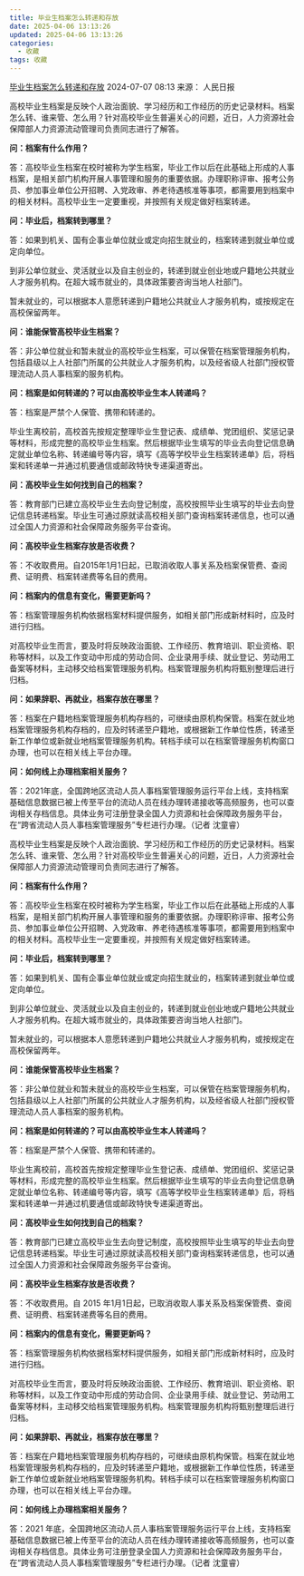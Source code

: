 ```yaml
---
title: 毕业生档案怎么转递和存放
date: 2025-04-06 13:13:26
updated: 2025-04-06 13:13:26
categories:
  - 收藏
tags: 收藏
---
```


[毕业生档案怎么转递和存放](https://www.gov.cn/zhengce/202407/content_6961771.htm)
2024-07-07 08:13 来源： 人民日报

高校毕业生档案是反映个人政治面貌、学习经历和工作经历的历史记录材料。档案怎么转、谁来管、怎么用？针对高校毕业生普遍关心的问题，近日，人力资源社会保障部人力资源流动管理司负责同志进行了解答。

**问：档案有什么作用？**

答：高校毕业生档案在校时被称为学生档案，毕业工作以后在此基础上形成的人事档案，是相关部门机构开展人事管理和服务的重要依据。办理职称评审、报考公务员、参加事业单位公开招聘、入党政审、养老待遇核准等事项，都需要用到档案中的相关材料。高校毕业生一定要重视，并按照有关规定做好档案转递。
<!-- more -->

**问：毕业后，档案转到哪里？**

答：如果到机关、国有企事业单位就业或定向招生就业的，档案转递到就业单位或定向单位。

到非公单位就业、灵活就业以及自主创业的，转递到就业创业地或户籍地公共就业人才服务机构。在超大城市就业的，具体政策要咨询当地人社部门。

暂未就业的，可以根据本人意愿转递到户籍地公共就业人才服务机构，或按规定在高校保留两年。

**问：谁能保管高校毕业生档案？**

答：非公单位就业和暂未就业的高校毕业生档案，可以保管在档案管理服务机构，包括县级以上人社部门所属的公共就业人才服务机构，以及经省级人社部门授权管理流动人员人事档案的服务机构。

**问：档案是如何转递的？可以由高校毕业生本人转递吗？**

答：档案是严禁个人保管、携带和转递的。

毕业生离校前，高校首先按规定整理毕业生登记表、成绩单、党团组织、奖惩记录等材料，形成完整的高校毕业生档案。然后根据毕业生填写的毕业去向登记信息确定就业单位名称、转递编号等内容，填写《高等学校毕业生档案转递单》后，将档案和转递单一并通过机要通信或邮政特快专递渠道寄出。

**问：高校毕业生如何找到自己的档案？**

答：教育部门已建立高校毕业生去向登记制度，高校按照毕业生填写的毕业去向登记信息转递档案。毕业生可通过原就读高校相关部门查询档案转递信息，也可以通过全国人力资源和社会保障政务服务平台查询。

**问：高校毕业生档案存放是否收费？**

答：不收取费用。自2015年1月1日起，已取消收取人事关系及档案保管费、查阅费、证明费、档案转递费等名目的费用。

**问：档案内的信息有变化，需要更新吗？**

答：档案管理服务机构依据档案材料提供服务，如相关部门形成新材料时，应及时进行归档。

对高校毕业生而言，要及时将反映政治面貌、工作经历、教育培训、职业资格、职称等材料，以及工作变动中形成的劳动合同、企业录用手续、就业登记、劳动用工备案等材料，主动移交给档案管理服务机构。档案管理服务机构将甄别整理后进行归档。

**问：如果辞职、再就业，档案存放在哪里？**

答：档案在户籍地档案管理服务机构存档的，可继续由原机构保管。档案在就业地档案管理服务机构存档的，应及时转递至户籍地，或根据新工作单位性质，转递至新工作单位或新就业地档案管理服务机构。转档手续可以在档案管理服务机构窗口办理，也可以在相关线上平台办理。

**问：如何线上办理档案相关服务？**

答：2021年底，全国跨地区流动人员人事档案管理服务运行平台上线，支持档案基础信息数据已被上传至平台的流动人员在线办理转递接收等高频服务，也可以查询相关存档信息。具体业务可注册登录全国人力资源和社会保障政务服务平台，在“跨省流动人员人事档案管理服务”专栏进行办理。（记者 沈童睿）

高校毕业生档案是反映个人政治面貌、学习经历和工作经历的历史记录材料。档案怎么转、谁来管、怎么用？针对高校毕业生普遍关心的问题，近日，人力资源社会保障部人力资源流动管理司负责同志进行了解答。

**问：档案有什么作用？**

答：高校毕业生档案在校时被称为学生档案，毕业工作以后在此基础上形成的人事档案，是相关部门机构开展人事管理和服务的重要依据。办理职称评审、报考公务员、参加事业单位公开招聘、入党政审、养老待遇核准等事项，都需要用到档案中的相关材料。高校毕业生一定要重视，并按照有关规定做好档案转递。

**问：毕业后，档案转到哪里？**

答：如果到机关、国有企事业单位就业或定向招生就业的，档案转递到就业单位或定向单位。

到非公单位就业、灵活就业以及自主创业的，转递到就业创业地或户籍地公共就业人才服务机构。在超大城市就业的，具体政策要咨询当地人社部门。

暂未就业的，可以根据本人意愿转递到户籍地公共就业人才服务机构，或按规定在高校保留两年。

**问：谁能保管高校毕业生档案？**

答：非公单位就业和暂未就业的高校毕业生档案，可以保管在档案管理服务机构，包括县级以上人社部门所属的公共就业人才服务机构，以及经省级人社部门授权管理流动人员人事档案的服务机构。

**问：档案是如何转递的？可以由高校毕业生本人转递吗？**

答：档案是严禁个人保管、携带和转递的。

毕业生离校前，高校首先按规定整理毕业生登记表、成绩单、党团组织、奖惩记录等材料，形成完整的高校毕业生档案。然后根据毕业生填写的毕业去向登记信息确定就业单位名称、转递编号等内容，填写《高等学校毕业生档案转递单》后，将档案和转递单一并通过机要通信或邮政特快专递渠道寄出。

**问：高校毕业生如何找到自己的档案？**

答：教育部门已建立高校毕业生去向登记制度，高校按照毕业生填写的毕业去向登记信息转递档案。毕业生可通过原就读高校相关部门查询档案转递信息，也可以通过全国人力资源和社会保障政务服务平台查询。

**问：高校毕业生档案存放是否收费？**

答：不收取费用。自 2015 年1月1日起，已取消收取人事关系及档案保管费、查阅费、证明费、档案转递费等名目的费用。

**问：档案内的信息有变化，需要更新吗？**

答：档案管理服务机构依据档案材料提供服务，如相关部门形成新材料时，应及时进行归档。

对高校毕业生而言，要及时将反映政治面貌、工作经历、教育培训、职业资格、职称等材料，以及工作变动中形成的劳动合同、企业录用手续、就业登记、劳动用工备案等材料，主动移交给档案管理服务机构。档案管理服务机构将甄别整理后进行归档。

**问：如果辞职、再就业，档案存放在哪里？**

答：档案在户籍地档案管理服务机构存档的，可继续由原机构保管。档案在就业地档案管理服务机构存档的，应及时转递至户籍地，或根据新工作单位性质，转递至新工作单位或新就业地档案管理服务机构。转档手续可以在档案管理服务机构窗口办理，也可以在相关线上平台办理。

**问：如何线上办理档案相关服务？**

答：2021 年底，全国跨地区流动人员人事档案管理服务运行平台上线，支持档案基础信息数据已被上传至平台的流动人员在线办理转递接收等高频服务，也可以查询相关存档信息。具体业务可注册登录全国人力资源和社会保障政务服务平台，在“跨省流动人员人事档案管理服务”专栏进行办理。（记者 沈童睿）
